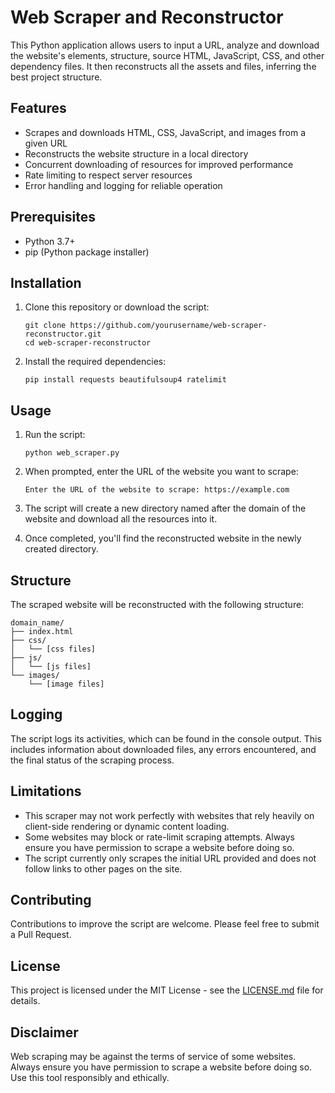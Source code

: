 # Web Scraper and Reconstructor

This Python application allows users to input a URL, analyze and download the website's elements, structure, source HTML, JavaScript, CSS, and other dependency files. It then reconstructs all the assets and files, inferring the best project structure.

## Features

- Scrapes and downloads HTML, CSS, JavaScript, and images from a given URL
- Reconstructs the website structure in a local directory
- Concurrent downloading of resources for improved performance
- Rate limiting to respect server resources
- Error handling and logging for reliable operation

## Prerequisites

- Python 3.7+
- pip (Python package installer)

## Installation

1. Clone this repository or download the script:

   ```
   git clone https://github.com/yourusername/web-scraper-reconstructor.git
   cd web-scraper-reconstructor
   ```

2. Install the required dependencies:

   ```
   pip install requests beautifulsoup4 ratelimit
   ```

## Usage

1. Run the script:

   ```
   python web_scraper.py
   ```

2. When prompted, enter the URL of the website you want to scrape:

   ```
   Enter the URL of the website to scrape: https://example.com
   ```

3. The script will create a new directory named after the domain of the website and download all the resources into it.

4. Once completed, you'll find the reconstructed website in the newly created directory.

## Structure

The scraped website will be reconstructed with the following structure:

```
domain_name/
├── index.html
├── css/
│   └── [css files]
├── js/
│   └── [js files]
└── images/
    └── [image files]
```

## Logging

The script logs its activities, which can be found in the console output. This includes information about downloaded files, any errors encountered, and the final status of the scraping process.

## Limitations

- This scraper may not work perfectly with websites that rely heavily on client-side rendering or dynamic content loading.
- Some websites may block or rate-limit scraping attempts. Always ensure you have permission to scrape a website before doing so.
- The script currently only scrapes the initial URL provided and does not follow links to other pages on the site.

## Contributing

Contributions to improve the script are welcome. Please feel free to submit a Pull Request.

## License

This project is licensed under the MIT License - see the [LICENSE.md](LICENSE.md) file for details.

## Disclaimer

Web scraping may be against the terms of service of some websites. Always ensure you have permission to scrape a website before doing so. Use this tool responsibly and ethically.

